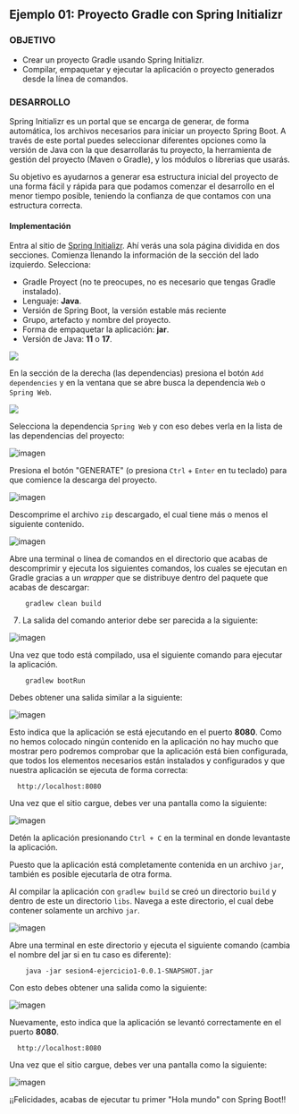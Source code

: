 ## Ejemplo 01: Proyecto Gradle con Spring Initializr

### OBJETIVO

- Crear un proyecto Gradle usando Spring Initializr.
- Compilar, empaquetar y ejecutar la aplicación o proyecto generados desde la línea de comandos.

### DESARROLLO

Spring Initializr es un portal que se encarga de generar, de forma automática, los archivos necesarios para iniciar un proyecto Spring Boot. A través de este portal puedes seleccionar diferentes opciones como la versión de Java con la que desarrollarás tu proyecto, la herramienta de gestión del proyecto (Maven o Gradle), y los módulos o librerias que usarás.

Su objetivo es ayudarnos a generar esa estructura inicial del proyecto de una forma fácil y rápida para que podamos comenzar el desarrollo en el menor tiempo posible, teniendo la confianza de que contamos con una estructura correcta.


#### Implementación

Entra al sitio de [Spring Initializr](https://start.spring.io/). Ahí verás una sola página dividida en dos secciones. Comienza llenando la información de la sección del lado izquierdo. Selecciona:
  - Gradle Proyect (no te preocupes, no es necesario que tengas Gradle instalado).
  - Lenguaje: **Java**.
  - Versión de Spring Boot, la versión estable más reciente
  - Grupo, artefacto y nombre del proyecto.
  - Forma de empaquetar la aplicación: **jar**.
  - Versión de Java: **11** o **17**.

![](img/img_01.png)

En la sección de la derecha (las dependencias) presiona el botón `Add dependencies` y en la ventana que se abre busca la dependencia `Web` o `Spring Web`.

![](img/img_02.png)

Selecciona la dependencia `Spring Web` y con eso debes verla en la lista de las dependencias del proyecto:

![imagen](img/img_03.png)

Presiona el botón "GENERATE" (o presiona `Ctrl` + `Enter` en tu teclado) para que comience la descarga del proyecto.

![imagen](img/img_04.png)

Descomprime el archivo `zip` descargado, el cual tiene más o menos el siguiente contenido.

![imagen](img/img_05.png)

Abre una terminal o línea de comandos en el directorio que acabas de descomprimir y ejecuta los siguientes comandos, los cuales se ejecutan en Gradle gracias a un *wrapper* que se distribuye dentro del paquete que acabas de descargar:

        gradlew clean build
      
7. La salida del comando anterior debe ser parecida a la siguiente:

![imagen](img/img_06.png)

Una vez que todo está compilado, usa el siguiente comando para ejecutar la aplicación. 

        gradlew bootRun
        
Debes obtener una salida similar a la siguiente:

![imagen](img/img_07.png)

Esto indica que la aplicación se está ejecutando en el puerto **8080**. Como no hemos colocado ningún contenido en la aplicación no hay mucho que mostrar pero podremos comprobar que la aplicación está bien configurada, que todos los elementos necesarios están instalados y configurados y que nuestra aplicación se ejecuta de forma correcta:

      http://localhost:8080
      
Una vez que el sitio cargue, debes ver una pantalla como la siguiente:

![imagen](img/img_08.png)

Detén la aplicación presionando `Ctrl + C` en la terminal en donde levantaste la aplicación.

Puesto que la aplicación está completamente contenida en un archivo `jar`, también es posible ejecutarla de otra forma.

Al compilar la aplicación con `gradlew build` se creó un directorio `build` y dentro de este un directorio `libs`. Navega a este directorio, el cual debe contener solamente un archivo `jar`.

![imagen](img/img_09.png)

Abre una terminal en este directorio y ejecuta el siguiente comando (cambia el nombre del jar si en tu caso es diferente):

        java -jar sesion4-ejercicio1-0.0.1-SNAPSHOT.jar
        
Con esto debes obtener una salida como la siguiente:

![imagen](img/img_10.png)

Nuevamente, esto indica que la aplicación se levantó correctamente en el puerto **8080**.

      http://localhost:8080
      
Una vez que el sitio cargue, debes ver una pantalla como la siguiente:

![imagen](img/img_09.png)

¡¡Felicidades, acabas de ejecutar tu primer "Hola mundo" con Spring Boot!!
